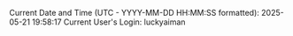 Current Date and Time (UTC - YYYY-MM-DD HH:MM:SS formatted): 2025-05-21 19:58:17
Current User's Login: luckyaiman

